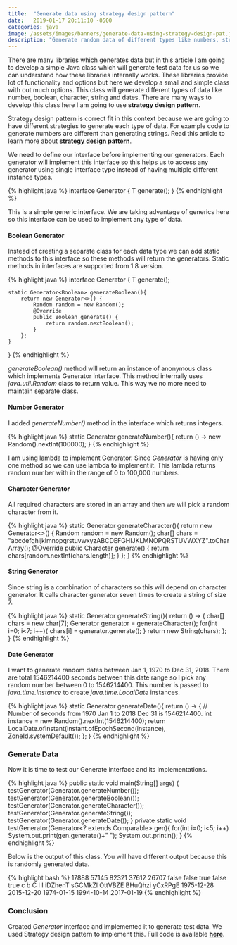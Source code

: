 ```yaml
---
title:  "Generate data using strategy design pattern"
date:   2019-01-17 20:11:10 -0500
categories: java
image: /assets/images/banners/generate-data-using-strategy-design-pat.jpg
description: "Generate random data of different types like numbers, strings, boolean, dates and characters. Implemented using strategy design pattern."
---
```


There are many libraries which generates data but in this article I am going to develop a simple Java class which will generate test data for us so we can understand how these libraries internally works. These libraries provide lot of functionality and options but here we develop a small and simple class with out much options. This class will generate different types of data like number, boolean, character, string and dates. There are many ways to develop this class here I am going to use **strategy design pattern**.

Strategy design pattern is correct fit in this context because we are going to have different strategies to generate each type of data. For example code to generate numbers are different than generating strings. Read this article to learn more about **[strategy design pattern]({{site.baseurl}}/strategy-design-pattern/)**.

We need to define our interface before implementing our generators. Each generator will implement this interface so this helps us to access any generator using single interface type instead of having multiple different instance types.

{% highlight java %}
interface Generator<T> {
    T generate();
}
{% endhighlight %}

This is a simple generic interface. We are taking advantage of generics here so this interface can be used to implement any type of data.

#### Boolean Generator

Instead of creating a separate class for each data type we can add static methods to this interface so these methods will return the generators. Static methods in interfaces are supported from 1.8 version.

{% highlight java %}
interface Generator<T> {
    T generate();

    static Generator<Boolean> generateBoolean(){
        return new Generator<>() {
            Random random = new Random();
            @Override
            public Boolean generate() {
                return random.nextBoolean();
            }
        };
    }
}
{% endhighlight %}

*generateBoolean()* method will return an instance of anonymous class which implements Generator interface. This method internally uses *java.util.Random* class to return value. This way we no more need to maintain separate class.

#### Number Generator

I added *generateNumber()* method in the interface which returns integers.

{% highlight java %}
    static Generator<Integer> generateNumber(){
        return () -> new Random().nextInt(100000);
    }
{% endhighlight %}

I am using lambda to implement Generator. Since *Generator* is having only one method so we can use lambda to implement it. This lambda returns random number with in the range of 0 to 100,000 numbers.

#### Character Generator

All required characters are stored in an array and then we will pick a random character from it.

{% highlight java %}
    static Generator<Character> generateCharacter(){
        return new Generator<>() {
            Random random = new Random();
            char[] chars = "abcdefghijklmnopqrstuvwxyzABCDEFGHIJKLMNOPQRSTUVWXYZ".toCharArray();
            @Override
            public Character generate() {
                return chars[random.nextInt(chars.length)];
            }
        };
    }
{% endhighlight %}

#### String Generator

Since string is a combination of characters so this will depend on character generator. It calls character generator seven times to create a string of size 7.

{% highlight java %}
    static Generator<String> generateString(){
        return () -> {
            char[] chars = new char[7];
            Generator<Character> generator = generateCharacter();
            for(int i=0; i<7; i++){
                chars[i] = generator.generate();
            }
            return new String(chars);
        };
    }
{% endhighlight %}

#### Date Generator

I want to generate random dates between Jan 1, 1970 to Dec 31, 2018. There are total 1546214400 seconds between this date range so I pick any random number between 0 to 1546214400. This number is passed to *java.time.Instance* to create *java.time.LocalDate* instances.

{% highlight java %}
    static Generator<LocalDate> generateDate(){
        return () -> {
            // Number of seconds from 1970 Jan 1 to 2018 Dec 31 is 1546214400.
            int instance = new Random().nextInt(1546214400);
            return LocalDate.ofInstant(Instant.ofEpochSecond(instance), ZoneId.systemDefault());
        };
    }
{% endhighlight %}

### Generate Data

Now it is time to test our Generate interface and its implementations.

{% highlight java %}
    public static void main(String[] args) {
        testGenerator(Generator.generateNumber());
        testGenerator(Generator.generateBoolean());
        testGenerator(Generator.generateCharacter());
        testGenerator(Generator.generateString());
        testGenerator(Generator.generateDate());
    }
    private static void testGenerator(Generator<? extends Comparable> gen){
        for(int i=0; i<5; i++)
            System.out.print(gen.generate()+" ");
        System.out.println();
    }
{% endhighlight %}

Below is the output of this class. You will have different output because this is randomly generated data.

{% highlight bash %}
17888 57145 82321 37612 26707 
false false true false true 
c b C I I 
iDZhenT sGCMkZl OttVBZE BHuQhzi yCxRPgE 
1975-12-28 2015-12-20 1974-01-15 1994-10-14 2017-01-19 
{% endhighlight %}

### Conclusion
Created *Generator* interface and implemented it to generate test data. We used Strategy design pattern to implement this. Full code is available **[here](https://gist.github.com/kpradeep12/1afe32af14a4b309e0eb8c18d2de2e16)**.